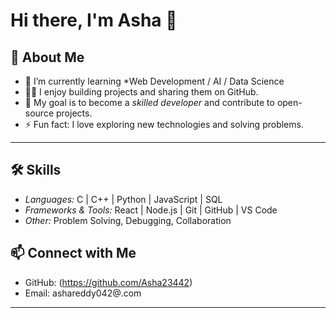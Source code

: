 # Hi there, I'm Asha 👋

## 🚀 About Me  
- 🌱 I’m currently learning *Web Development / AI / Data Science 
- 👩‍💻 I enjoy building projects and sharing them on GitHub.  
- 🎯 My goal is to become a *skilled developer* and contribute to open-source projects.  
- ⚡ Fun fact: I love exploring new technologies and solving problems.  

---

## 🛠 Skills  
- *Languages:* C | C++ | Python | JavaScript | SQL  
- *Frameworks & Tools:* React | Node.js | Git | GitHub | VS Code  
- *Other:* Problem Solving, Debugging, Collaboration  

## 📫 Connect with Me  
- GitHub: (https://github.com/Asha23442)  
- Email: ashareddy042@.com 

---
